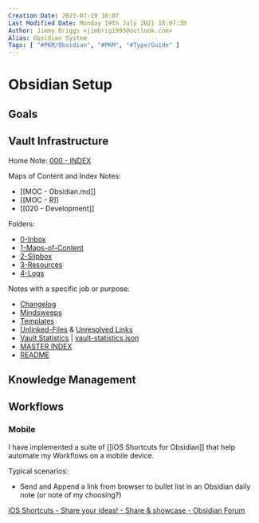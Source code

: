```yaml
---
Creation Date: 2021-07-19 18:07
Last Modified Date: Monday 19th July 2021 18:07:38
Author: Jimmy Briggs <jimbrig1993@outlook.com>
Alias: Obsidian System
Tags: [ "#PKM/Obsidian", "#PKM", "#Type/Guide" ]
---
```


# Obsidian Setup

## Goals

## Vault Infrastructure 

Home Note: [000 - INDEX](../1-Maps-of-Content/000%20-%20INDEX.md)

Maps of Content and Index Notes:

- [[MOC - Obsidian.md]]
- [[MOC - R]]
- [[020 - Development]]

Folders:

- [0-Inbox](../0-Inbox/README.md)
- [1-Maps-of-Content](../1-Maps-of-Content/README.md)
- [2-Slipbox](../2-Slipbox/README.md)
- [3-Resources](../3-Resources/README.md)
- [4-Logs](../4-Logs/README.md)

Notes with a specific job or purpose:

- [Changelog](../4-Logs/Changelog.md)
- [Mindsweeps](../3-Resources/Mindsweeps/README.md)
- [Templates](../3-Resources/Templates/README.md)
- [Unlinked-Files](../4-Logs/Unlinked-Files.md) & [Unresolved Links](Unresolved-Links%201.md)
- [Vault Statistics](../4-Logs/Vault%20Statistics.md) | [vault-statistics.json](../vault-statistics.json)
- [MASTER INDEX](../1-Maps-of-Content/000%20-%20INDEX.md)
- [README](README.md)

## Knowledge Management 

## Workflows

### Mobile

 I have implemented a suite of [[iOS Shortcuts for Obsidian]] that help automate my Workflows on a mobile device. 

Typical scenarios:

- Send and Append a link from browser to bullet list in an Obsidian daily note (or note of my choosing?)



[iOS Shortcuts - Share your ideas! - Share & showcase - Obsidian Forum](https://forum.obsidian.md/t/ios-shortcuts-share-your-ideas/15149)

